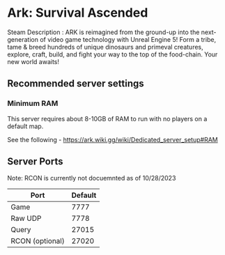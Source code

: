 # Ark: Survival Ascended

Steam Description :
ARK is reimagined from the ground-up into the next-generation of video game technology with Unreal Engine 5! Form a tribe, tame & breed hundreds of unique dinosaurs and primeval creatures, explore, craft, build, and fight your way to the top of the food-chain. Your new world awaits!

## Recommended server settings

### Minimum RAM

This server requires about 8-10GB of RAM to run with no players on a default map.

See the following - <https://ark.wiki.gg/wiki/Dedicated_server_setup#RAM>

## Server Ports

Note: RCON is currently not docuemnted as of 10/28/2023

| Port            | Default |
| --------------- | ------- |
| Game            | 7777    |
| Raw UDP         | 7778    |
| Query           | 27015   |
| RCON (optional) | 27020   |
